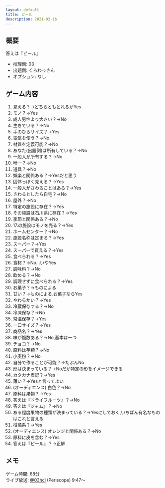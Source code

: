 ```yaml
---
layout: default
title: ピール
description: 2021-02-16
---
```


## 概要

答えは『ピール』

- 推理側: 03
- 出題側: くろわっさん
- オプション: なし

## ゲーム内容

1. 見える？→どちらともとれるがYes
2. モノ？→Yes
3. 成人男性より大きい？→No
4. 生きている？→No
5. 手のひらサイズ？→Yes
6. 電気を使う？→No
7. 材質を定義可能？→No
8. あなた(出題側)は所有している？→No
9. 一般人が所有する？→No
10. 唯一？→No
11. 道具？→No
12. 娯楽と関係ある？→Yesだと思う
13. 固体っぽく見える？→Yes
14. 一般人がさわることはある？→Yes
15. さわるとしたら自宅？→No
16. 屋外？→No
17. 特定の施設に存在？→Yes
18. その施設は石川県に存在？→Yes
19. 季節と関係ある？→No
20. 17.の施設はモノを売る？→Yes
21. ホームセンター？→No
22. 施設名称は定まる？→Yes
23. スーパー？→Yes
24. スーパーで買える？→Yes
25. 食べられる？→Yes
26. 食材？→No…いやYes
27. 調味料？→No
28. 飲める？→No
29. 調理せずに食べられる？→Yes
30. お菓子？→ものによる
31. 甘い？→ものによる.お菓子ならYes
32. やわらかい？→Yes
33. 冷蔵保存する？→No
34. 冷凍保存？→No
35. 常温保存？→Yes
36. 一口サイズ？→Yes
37. 商品名？→Yes
38. 味が複数ある？→No,基本は一つ
39. チョコ？→No
40. 原料は芋類？→No
41. 小麦粉？→No
42. 自分で作ることが可能？→たぶんNo
43. 形は決まっている？→Noだが特定の形をイメージできる
44. カタカナ表記？→Yes
45. 薄い？→Yesと言ってよい
46. (オーディエンス) 白色？→No
47. 原料は果物？→Yes
48. 答えは『ドライフルーツ』？→No
49. 答えは『ジャム』？→No
50. ある程度果物の種類が決まっている？→Yesにしておく,いちばん有名なものはこれと言える
51. 柑橘系？→Yes
52. (オーディエンス) オレンジと関係ある？→No
53. 原料に皮を含む？→Yes
54. 答えは『ピール』？→正解

## メモ

ゲーム時間: 68分  
ライブ放送: [@03hcl](https://www.periscope.tv/03hcl/1lDGLpRvvoYGm?t=9m47s) (Periscope) 9:47～

